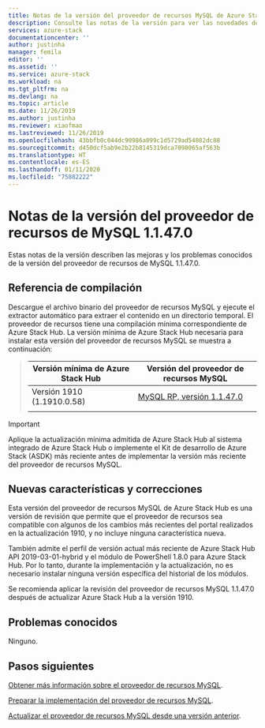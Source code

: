```yaml
---
title: Notas de la versión del proveedor de recursos MySQL de Azure Stack Hub 1.1.47.0 | Microsoft Docs
description: Consulte las notas de la versión para ver las novedades de la actualización 1.1.47.0 del proveedor de recursos MySQL de Azure Stack Hub.
services: azure-stack
documentationcenter: ''
author: justinha
manager: femila
editor: ''
ms.assetid: ''
ms.service: azure-stack
ms.workload: na
ms.tgt_pltfrm: na
ms.devlang: na
ms.topic: article
ms.date: 11/26/2019
ms.author: justinha
ms.reviewer: xiaofmao
ms.lastreviewed: 11/26/2019
ms.openlocfilehash: 43bbfb0c044dc90986a099c1d5729ad54082dc88
ms.sourcegitcommit: d450dcf5ab9e2b22b8145319dca7098065af563b
ms.translationtype: HT
ms.contentlocale: es-ES
ms.lasthandoff: 01/11/2020
ms.locfileid: "75882222"
---
```

# <a name="mysql-resource-provider-11470-release-notes"></a>Notas de la versión del proveedor de recursos de MySQL 1.1.47.0

Estas notas de la versión describen las mejoras y los problemas conocidos de la versión del proveedor de recursos de MySQL 1.1.47.0.

## <a name="build-reference"></a>Referencia de compilación
Descargue el archivo binario del proveedor de recursos MySQL y ejecute el extractor automático para extraer el contenido en un directorio temporal. El proveedor de recursos tiene una compilación mínima correspondiente de Azure Stack Hub. La versión mínima de Azure Stack Hub necesaria para instalar esta versión del proveedor de recursos MySQL se muestra a continuación:

> |Versión mínima de Azure Stack Hub|Versión del proveedor de recursos MySQL|
> |-----|-----|
> |Versión 1910 (1.1910.0.58)|[MySQL RP, versión 1.1.47.0](https://aka.ms/azurestackmysqlrp11470)|  
> |     |     |

> [!IMPORTANT]
> Aplique la actualización mínima admitida de Azure Stack Hub al sistema integrado de Azure Stack Hub o implemente el Kit de desarrollo de Azure Stack (ASDK) más reciente antes de implementar la versión más reciente del proveedor de recursos MySQL.

## <a name="new-features-and-fixes"></a>Nuevas características y correcciones

Esta versión del proveedor de recursos MySQL de Azure Stack Hub es una versión de revisión que permite que el proveedor de recursos sea compatible con algunos de los cambios más recientes del portal realizados en la actualización 1910, y no incluye ninguna característica nueva.

También admite el perfil de versión actual más reciente de Azure Stack Hub API 2019-03-01-hybrid y el módulo de PowerShell 1.8.0 para Azure Stack Hub. Por lo tanto, durante la implementación y la actualización, no es necesario instalar ninguna versión específica del historial de los módulos.

Se recomienda aplicar la revisión del proveedor de recursos MySQL 1.1.47.0 después de actualizar Azure Stack Hub a la versión 1910.

## <a name="known-issues"></a>Problemas conocidos

Ninguno.

## <a name="next-steps"></a>Pasos siguientes
[Obtener más información sobre el proveedor de recursos MySQL](azure-stack-mysql-resource-provider.md).

[Preparar la implementación del proveedor de recursos MySQL](azure-stack-mysql-resource-provider-deploy.md#prerequisites).

[Actualizar el proveedor de recursos MySQL desde una versión anterior](azure-stack-mysql-resource-provider-update.md). 

